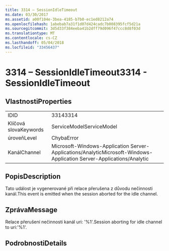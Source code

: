 ```yaml
---
title: 3314 – SessionIdleTimeout
ms.date: 03/30/2017
ms.assetid: a00f104e-3bea-4185-b7b0-ec1ed8212a74
ms.openlocfilehash: 1abebab7a31f1d07d424cadc7b008395fcf5d21a
ms.sourcegitcommit: 3d5d33f384eeba41b2dff79d096f47ccc8d8f03d
ms.translationtype: MT
ms.contentlocale: cs-CZ
ms.lasthandoff: 05/04/2018
ms.locfileid: "33456437"
---
```

# <a name="3314---sessionidletimeout"></a><span data-ttu-id="07861-102">3314 – SessionIdleTimeout</span><span class="sxs-lookup"><span data-stu-id="07861-102">3314 - SessionIdleTimeout</span></span>
## <a name="properties"></a><span data-ttu-id="07861-103">Vlastnosti</span><span class="sxs-lookup"><span data-stu-id="07861-103">Properties</span></span>  
  
|||  
|-|-|  
|<span data-ttu-id="07861-104">ID</span><span class="sxs-lookup"><span data-stu-id="07861-104">ID</span></span>|<span data-ttu-id="07861-105">3314</span><span class="sxs-lookup"><span data-stu-id="07861-105">3314</span></span>|  
|<span data-ttu-id="07861-106">Klíčová slova</span><span class="sxs-lookup"><span data-stu-id="07861-106">Keywords</span></span>|<span data-ttu-id="07861-107">ServiceModel</span><span class="sxs-lookup"><span data-stu-id="07861-107">ServiceModel</span></span>|  
|<span data-ttu-id="07861-108">úroveň</span><span class="sxs-lookup"><span data-stu-id="07861-108">Level</span></span>|<span data-ttu-id="07861-109">Chyba</span><span class="sxs-lookup"><span data-stu-id="07861-109">Error</span></span>|  
|<span data-ttu-id="07861-110">Kanál</span><span class="sxs-lookup"><span data-stu-id="07861-110">Channel</span></span>|<span data-ttu-id="07861-111">Microsoft-Windows-Application Server-Applications/Analytic</span><span class="sxs-lookup"><span data-stu-id="07861-111">Microsoft-Windows-Application Server-Applications/Analytic</span></span>|  
  
## <a name="description"></a><span data-ttu-id="07861-112">Popis</span><span class="sxs-lookup"><span data-stu-id="07861-112">Description</span></span>  
 <span data-ttu-id="07861-113">Tato událost je vygenerované při relace přerušena z důvodu nečinnosti kanál.</span><span class="sxs-lookup"><span data-stu-id="07861-113">This event is emitted when the session aborted for the idle channel.</span></span>  
  
## <a name="message"></a><span data-ttu-id="07861-114">Zpráva</span><span class="sxs-lookup"><span data-stu-id="07861-114">Message</span></span>  
 <span data-ttu-id="07861-115">Relace přerušení nečinnosti kanál uri: '%1'.</span><span class="sxs-lookup"><span data-stu-id="07861-115">Session aborting for idle channel to uri:'%1'.</span></span>  
  
## <a name="details"></a><span data-ttu-id="07861-116">Podrobnosti</span><span class="sxs-lookup"><span data-stu-id="07861-116">Details</span></span>

